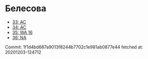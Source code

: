 # Белесова
- [33: AC](33.md)
- [34: AC](34.md)
- [35: WA 16](35.md)
- [36: NA](36.md)

Commit: 1f1d4bd687a9013f8244b7702c1e981ab0877e44
 fetched at: 20201203-124712
